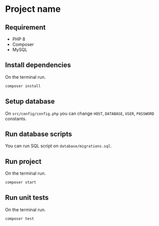 # Project name

## Requirement
- PHP 8
- Composer
- MySQL

## Install dependencies
On the terminal run.
```bash
composer install
```

## Setup database
On `src/config/config.php` you can change `HOST`, `DATABASE`, `USER`, `PASSWORD` constants.

## Run database scripts
You can run SQL script on `database/migrations.sql`.

## Run project
On the terminal run.
```bash
composer start
```

## Run unit tests
On the terminal run.
```bash
composer test
```
